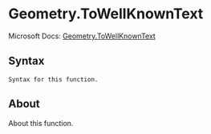 ---
---

# Geometry.ToWellKnownText

Microsoft Docs: [Geometry.ToWellKnownText](https://docs.microsoft.com/en-us/powerquery-m/geometry-towellknowntext)

## Syntax

```powerquery-m
Syntax for this function.
```

## About

About this function.

